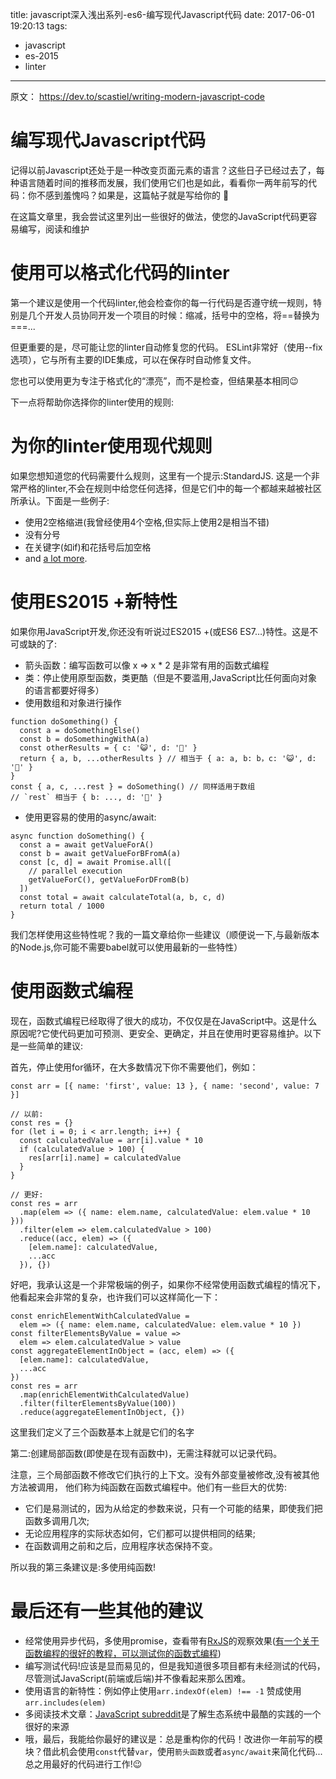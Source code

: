 title: javascript深入浅出系列-es6-编写现代Javascript代码
date: 2017-06-01 19:20:13
tags:
  - javascript
  - es-2015
  - linter
---

原文： https://dev.to/scastiel/writing-modern-javascript-code

# 编写现代Javascript代码

记得以前Javascript还处于是一种改变页面元素的语言？这些日子已经过去了，每种语言随着时间的推移而发展，我们使用它们也是如此，看看你一两年前写的代码：你不感到羞愧吗？如果是，这篇帖子就是写给你的
🙂

在这篇文章里，我会尝试这里列出一些很好的做法，使您的JavaScript代码更容易编写，阅读和维护

# 使用可以格式化代码的linter

第一个建议是使用一个代码linter,他会检查你的每一行代码是否遵守统一规则，特别是几个开发人员协同开发一个项目的时候：缩减，括号中的空格，将==替换为===...

但更重要的是，尽可能让您的linter自动修复您的代码。 ESLint非常好（使用--fix选项），它与所有主要的IDE集成，可以在保存时自动修复文件。

您也可以使用更为专注于格式化的“漂亮”，而不是检查，但结果基本相同😉

下一点将帮助你选择你的linter使用的规则:

# 为你的linter使用现代规则

如果您想知道您的代码需要什么规则，这里有一个提示:StandardJS. 
这是一个非常严格的linter,不会在规则中给您任何选择，但是它们中的每一个都越来越被社区所承认。下面是一些例子:

* 使用2空格缩进(我曾经使用4个空格,但实际上使用2是相当不错)
* 没有分号
* 在关键字(如if)和花括号后加空格
* and [a lot more](https://standardjs.com/rules-zhcn.html).

# 使用ES2015 +新特性

如果你用JavaScript开发,你还没有听说过ES2015 +(或ES6 ES7…)特性。这是不可或缺的了:

* 箭头函数：编写函数可以像 x => x * 2 是非常有用的函数式编程
* 类：停止使用原型函数，类更酷（但是不要滥用,JavaScript比任何面向对象的语言都要好得多）
* 使用数组和对象进行操作

```
function doSomething() {
  const a = doSomethingElse()
  const b = doSomethingWithA(a)
  const otherResults = { c: '😺', d: '🐶' }
  return { a, b, ...otherResults } // 相当于 { a: a, b: b，c: '😺', d: '🐶' }
}
const { a, c, ...rest } = doSomething() // 同样适用于数组
// `rest` 相当于 { b: ..., d: '🐶' }
```

* 使用更容易的使用的async/await:

```
async function doSomething() {
  const a = await getValueForA()
  const b = await getValueForBFromA(a)
  const [c, d] = await Promise.all([
    // parallel execution
    getValueForC(), getValueForDFromB(b)
  ])
  const total = await calculateTotal(a, b, c, d)
  return total / 1000
}
```

我们怎样使用这些特性呢？我的一篇文章给你一些建议（顺便说一下,与最新版本的Node.js,你可能不需要babel就可以使用最新的一些特性）

# 使用函数式编程

现在，函数式编程已经取得了很大的成功，不仅仅是在JavaScript中。这是什么原因呢?它使代码更加可预测、更安全、更确定，并且在使用时更容易维护。以下是一些简单的建议:

首先，停止使用for循环，在大多数情况下你不需要他们，例如：

```
const arr = [{ name: 'first', value: 13 }, { name: 'second', value: 7 }]

// 以前:
const res = {}
for (let i = 0; i < arr.length; i++) {
  const calculatedValue = arr[i].value * 10
  if (calculatedValue > 100) {
    res[arr[i].name] = calculatedValue
  }
}

// 更好:
const res = arr
  .map(elem => ({ name: elem.name, calculatedValue: elem.value * 10 }))
  .filter(elem => elem.calculatedValue > 100)
  .reduce((acc, elem) => ({
    [elem.name]: calculatedValue,
    ...acc
  }), {})
```

好吧，我承认这是一个非常极端的例子，如果你不经常使用函数式编程的情况下，他看起来会非常的复杂，也许我们可以这样简化一下：

```
const enrichElementWithCalculatedValue =
  elem => ({ name: elem.name, calculatedValue: elem.value * 10 })
const filterElementsByValue = value =>
  elem => elem.calculatedValue > value
const aggregateElementInObject = (acc, elem) => ({
  [elem.name]: calculatedValue,
  ...acc
})
const res = arr
  .map(enrichElementWithCalculatedValue)
  .filter(filterElementsByValue(100))
  .reduce(aggregateElementInObject, {})
```

这里我们定义了三个函数基本上就是它们的名字

第二:创建局部函数(即使是在现有函数中)，无需注释就可以记录代码。

注意，三个局部函数不修改它们执行的上下文。没有外部变量被修改,没有被其他方法被调用，
他们称为纯函数在函数式编程中。他们有一些巨大的优势:

* 它们是易测试的，因为从给定的参数来说，只有一个可能的结果，即使我们把函数多调用几次;
* 无论应用程序的实际状态如何，它们都可以提供相同的结果;
* 在函数调用之前和之后，应用程序状态保持不变。

所以我的第三条建议是:多使用纯函数!

# 最后还有一些其他的建议

* 经常使用异步代码，多使用promise，查看带有[RxJS](http://reactivex.io/rxjs/)的观察效果([有一个关于函数编程的很好的教程，可以测试你的函数式编程](http://reactivex.io/learnrx/))
* 编写测试代码!应该是显而易见的，但是我知道很多项目都有未经测试的代码，尽管测试JavaScript(前端或后端)并不像看起来那么困难。
* 使用语言的新特性：例如停止使用`arr.indexOf(elem) !== -1` 赞成使用`arr.includes(elem)`
* 多阅读技术文章：[JavaScript subreddit](https://www.reddit.com/r/javascript/)是了解生态系统中最酷的实践的一个很好的来源
* 哦，最后，我能给你最好的建议是：总是重构你的代码！改进你一年前写的模块？借此机会使用`const`代替`var`，使用`箭头函数`或者`async/await`来简化代码...总之用最好的代码进行工作!😉


